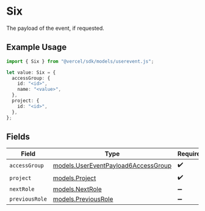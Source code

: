 # Six

The payload of the event, if requested.

## Example Usage

```typescript
import { Six } from "@vercel/sdk/models/userevent.js";

let value: Six = {
  accessGroup: {
    id: "<id>",
    name: "<value>",
  },
  project: {
    id: "<id>",
  },
};
```

## Fields

| Field                                                                            | Type                                                                             | Required                                                                         | Description                                                                      |
| -------------------------------------------------------------------------------- | -------------------------------------------------------------------------------- | -------------------------------------------------------------------------------- | -------------------------------------------------------------------------------- |
| `accessGroup`                                                                    | [models.UserEventPayload6AccessGroup](../models/usereventpayload6accessgroup.md) | :heavy_check_mark:                                                               | N/A                                                                              |
| `project`                                                                        | [models.Project](../models/project.md)                                           | :heavy_check_mark:                                                               | N/A                                                                              |
| `nextRole`                                                                       | [models.NextRole](../models/nextrole.md)                                         | :heavy_minus_sign:                                                               | N/A                                                                              |
| `previousRole`                                                                   | [models.PreviousRole](../models/previousrole.md)                                 | :heavy_minus_sign:                                                               | N/A                                                                              |
